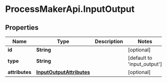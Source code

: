 # ProcessMakerApi.InputOutput

## Properties
Name | Type | Description | Notes
------------ | ------------- | ------------- | -------------
**id** | **String** |  | [optional] 
**type** | **String** |  | [default to &#39;input_output&#39;]
**attributes** | [**InputOutputAttributes**](InputOutputAttributes.md) |  | [optional] 


